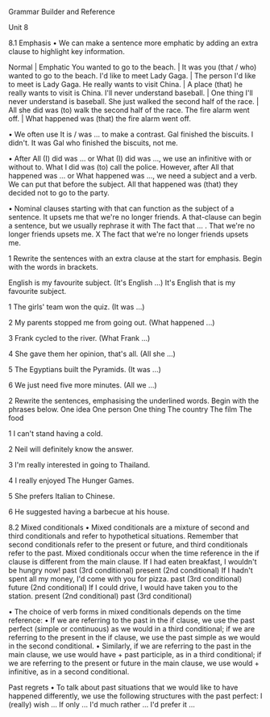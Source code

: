 Grammar Builder and Reference

Unit 8

8.1 Emphasis
• We can make a sentence more emphatic by adding an extra clause to highlight key information.

Normal | Emphatic
You wanted to go to the beach. | It was you (that / who) wanted to go to the beach.
I'd like to meet Lady Gaga. | The person I'd like to meet is Lady Gaga.
He really wants to visit China. | A place (that) he really wants to visit is China.
I'll never understand baseball. | One thing I'll never understand is baseball.
She just walked the second half of the race. | All she did was (to) walk the second half of the race.
The fire alarm went off. | What happened was (that) the fire alarm went off.

• We often use It is / was ... to make a contrast.
Gal finished the biscuits. I didn't.
It was Gal who finished the biscuits, not me.

• After All (I) did was ... or What (I) did was ..., we use an infinitive with or without to.
What I did was (to) call the police.
However, after All that happened was ... or What happened was ..., we need a subject and a verb. We can put that before the subject.
All that happened was (that) they decided not to go to the party.

• Nominal clauses starting with that can function as the subject of a sentence.
It upsets me that we're no longer friends.
A that-clause can begin a sentence, but we usually rephrase it with The fact that ... .
That we're no longer friends upsets me. X
The fact that we're no longer friends upsets me.

1 Rewrite the sentences with an extra clause at the start for emphasis. Begin with the words in brackets.

English is my favourite subject. (It's English ...)
It's English that is my favourite subject.

1 The girls' team won the quiz. (It was ...)

2 My parents stopped me from going out. (What happened ...)

3 Frank cycled to the river. (What Frank ...)

4 She gave them her opinion, that's all. (All she ...)

5 The Egyptians built the Pyramids. (It was ...)

6 We just need five more minutes. (All we ...)

2 Rewrite the sentences, emphasising the underlined words. Begin with the phrases below.
One idea   One person   One thing   The country
The film   The food

1 I can't stand having a cold.

2 Neil will definitely know the answer.

3 I'm really interested in going to Thailand.

4 I really enjoyed The Hunger Games.

5 She prefers Italian to Chinese.

6 He suggested having a barbecue at his house.

8.2 Mixed conditionals
• Mixed conditionals are a mixture of second and third conditionals and refer to hypothetical situations. Remember that second conditionals refer to the present or future, and third conditionals refer to the past. Mixed conditionals occur when the time reference in the if clause is different from the main clause.
If I had eaten breakfast, I wouldn't be hungry now!
past (3rd conditional)     present (2nd conditional)
If I hadn't spent all my money, I'd come with you for pizza.
past (3rd conditional)     future (2nd conditional)
If I could drive, I would have taken you to the station.
present (2nd conditional)     past (3rd conditional)

• The choice of verb forms in mixed conditionals depends on the time reference:
• If we are referring to the past in the if clause, we use the past perfect (simple or continuous) as we would in a third conditional; if we are referring to the present in the if clause, we use the past simple as we would in the second conditional.
• Similarly, if we are referring to the past in the main clause, we use would have + past participle, as in a third conditional; if we are referring to the present or future in the main clause, we use would + infinitive, as in a second conditional.

Past regrets
• To talk about past situations that we would like to have happened differently, we use the following structures with the past perfect:
I (really) wish ...   If only ...
I'd much rather ...   I'd prefer it ...
